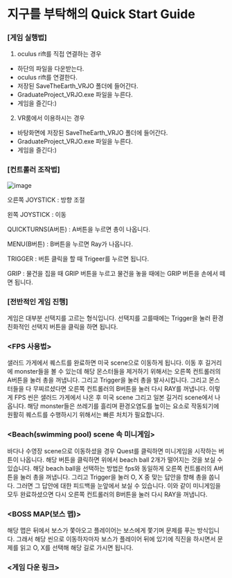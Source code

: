 # 지구를 부탁해의 Quick Start Guide

### [게임 실행법]
1) oculus rift를 직접 연결하는 경우 
  - 하단의 파일을 다운받는다.
  - oculus rift를 연결한다.
  - 저장된 SaveTheEarth_VRJO 폴더에 들어간다.
  - GraduateProject_VRJO.exe 파일을 누른다.
  - 게임을 즐긴다:)

2) VR룸에서 이용하시는 경우
  - 바탕화면에 저장된 SaveTheEarth_VRJO 폴더에 들어간다.
  - GraduateProject_VRJO.exe 파일을 누른다.
  - 게임을 즐긴다:)

### [컨트롤러 조작법]

![image](https://user-images.githubusercontent.com/95201390/172981977-7d226d4d-b968-40e3-93cf-8ef9b8efe8d3.png)


오른쪽 JOYSTICK : 방향 조절

왼쪽 JOYSTICK : 이동

QUICKTURNS(A버튼) : A버튼을 누르면 총이 나옵니다.

MENU(B버튼) : B버튼을 누르면 Ray가 나옵니다.

TRIGGER : 버튼 클릭을 할 때 Trigeer를 누르면 됩니다.

GRIP : 물건을 집을 때 GRIP 버튼을 누르고 물건을 놓을 때에는 GRIP 버튼을 손에서 떼면 됩니다.

### [전반적인 게임 진행]
게임은 대부분 선택지를 고르는 형식입니다. 선택지를 고를때에는 Trigger을 눌러 환경 친화적인 선택지 버튼을 클릭을 하면 됩니다. 

### <FPS 사용법>
샐러드 가게에서 퀘스트를 완료하면 미국 scene으로 이동하게 됩니다. 이동 후 길거리에 monster들을 볼 수 있는데 해당 몬스터들을 제거하기 위해서는 오른쪽 컨트롤러의 A버튼을 눌러 총을 꺼냅니다. 그리고 Trigger을 눌러 총을 발사시킵니다. 그리고 몬스터들을 다 무찌르셨다면 오른쪽 컨트롤러의 B버튼을 눌러 다시 RAY를 꺼냅니다. 
이렇게 FPS 씬은 샐러드 가게에서 나온 후 미국 scene 그리고 일본 길거리 scene에서 나옵니다. 해당 monster들은 쓰레기를 흘리며 환경오염도를 높이는 요소로 작동되기에 원활히 퀘스트를 수행하시기 위해서는 빠른 처치가 필요합니다.

### <Beach(swimming pool) scene 속 미니게임>
바다나 수영장 scene으로 이동하셨을 경우 Quest를 클릭하면 미니게임을 시작하는 버튼이 나옵니다. 해당 버튼을 클릭하면 위에서 beach ball 2개가 떨어지는 것을 보실 수 있습니다. 해당 beach ball을 선택하는 방법은 fps와 동일하게 오른쪽 컨트롤러의 A버튼을 눌러 총을 꺼냅니다. 그리고 Trigger을 눌러 O, X 중 맞는 답안을 향해 총을 쏩니다. 그러면 그 답안에 대한 피드백을 눈앞에서 보실 수 있습니다. 이와 같이 미니게임을 모두 완료하셨으면 다시 오른쪽 컨트롤러의 B버튼을 눌러 다시 RAY을 꺼냅니다.

### <BOSS MAP(보스 맵)>
해당 맵은 뒤에서 보스가 쫓아오고 플레이어는 보스에게 쫓기며 문제를 푸는 방식입니다. 그래서 해당 씬으로 이동하자마자 보스가 플레이어 뒤에 있기에 직진을 하시면서 문제를 읽고 O, X를 선택해 해당 길로 가시면 됩니다.

### <게임 다운 링크>
